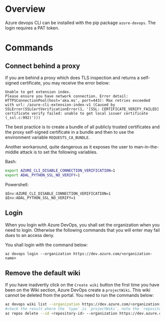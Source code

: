 # Overview
Azure devops CLI can be installed with the pip package `azure-devops`. 
The login requires a PAT token.

# Commands

## Connect behind a proxy
If you are behind a proxy which does TLS inspection and returns a self-signed certificate, you may receive the error below:
```
Unable to get extension index.
Please ensure you have network connection. Error detail: HTTPSConnectionPool(host='aka.ms', port=443): Max retries exceeded with url: /azure-cli-extension-index-v1 (Caused by SSLError(SSLCertVerificationError(1, '[SSL: CERTIFICATE_VERIFY_FAILED] certificate verify failed: unable to get local issuer certificate (_ssl.c:992)')))
```

The best practice is to create a bundle of all publicly trusted certificates and the proxy self-signed certificate in a bundle and then to use the environment variable `REQUESTS_CA_BUNDLE`. 

Another workaround, quite dangerous as it exposes the user to man-in-the-middle attack is to set the following variables.

Bash:
```bash
export AZURE_CLI_DISABLE_CONNECTION_VERIFICATION=1
export ADAL_PYTHON_SSL_NO_VERIFY=1
```

Powershell:
```
$Env:AZURE_CLI_DISABLE_CONNECTION_VERIFICATION=1
$Env:ADAL_PYTHON_SSL_NO_VERIFY=1
```

## Login

When you login with Azure DevOps, you shall set the organization when you need to login. Otherwise the following commands that you will enter may fail dues to an access deny.

You shall login with the command below:

```
az devops login --organization https://dev.azure.com/<organization-name>
```

## Remove the default wiki

If you have inadvertly click on the `Create wiki` button the first time you have been on the Wiki section, Azure DevOps create a `projectWiki`. This wiki cannot be deleted from the portal.
You need to run the commands below:

```bash
az devops wiki list --organization https://dev.azure.com/<organization> --project "<project name>"
#check the result where the `type` is `projectWiki`, note the `repositoryId` value.
az repos delete --id <repository-id> --organization https://dev.azure.com/<organization> --project "<project name>"
```
